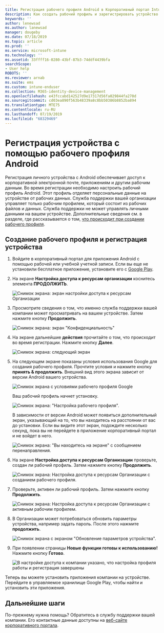 ```yaml
---
title: Регистрация рабочего профиля Android в Корпоративный портал Intune | Документация Майкрософт
description: Как создать рабочий профиль и зарегистрировать устройство в Корпоративный портал Intune.
keywords: ''
author: lenewsad
ms.author: lanewsad
manager: dougeby
ms.date: 07/18/2019
ms.topic: article
ms.prod: ''
ms.service: microsoft-intune
ms.technology: ''
ms.assetid: 33ffff16-0280-43bf-87b3-74ddf4439bfa
searchScope:
- User help
ROBOTS: ''
ms.reviewer: arnab
ms.suite: ems
ms.custom: intune-enduser
ms.collection: M365-identity-device-management
ms.openlocfilehash: e43fccabd142527d9e17317d56fa029844fa270d
ms.sourcegitcommit: cd03ea890f563b48339a8c8bb50386b8852ba894
ms.translationtype: MTE75
ms.contentlocale: ru-RU
ms.lasthandoff: 07/19/2019
ms.locfileid: "68329469"
---
```

# <a name="enroll-device-with-android-work-profile"></a>Регистрация устройства с помощью рабочего профиля Android

Регистрация личного устройства с Android обеспечивает доступ к корпоративной электронной почте, приложениям и другим рабочим данным. Во время регистрации необходимо настроить рабочий профиль Android. Этот профиль отделяет персональные данные на устройстве от рабочих данных. Служба поддержки вашей организации управляет только рабочим профилем, который состоит из рабочих файлов и данных. Служба поддержки не может управлять личными данными на вашем устройстве. Дополнительные сведения см. в разделе, где рассказывается о том, [что происходит при создании рабочего профиля](what-happens-when-you-create-a-work-profile-android.md).  

## <a name="create-work-profile-and-enroll-device"></a>Создание рабочего профиля и регистрация устройства

1. Войдите в корпоративный портал для приложения Android с помощью рабочей или учебной учетной записи. Если вы еще не установили бесплатное приложение, установите его с [Google Play](https://play.google.com/store/apps/details?id=com.microsoft.windowsintune.companyportal).  

2. На экране **Настройка доступа к ресурсам организации** коснитесь элемента **ПРОДОЛЖИТЬ**.  

    ![Снимок экрана: экран настройки доступа к ресурсам Организации](./media/android-wp-02-1908.png)  

3. Просмотрите сведения о том, что именно служба поддержки вашей компании может просматривать на вашем устройстве. Затем нажмите кнопку **Продолжить**.   

    ![Снимок экрана: экран "Конфиденциальность"](./media/android-wp-03-1908.png)  

4. На экране дальнейшие **действия** прочитайте о том, что происходит во время регистрации. Нажмите кнопку **Далее**.  

    ![Снимок экрана: следующий экран](./media/android-wp-04-1908.png)

5. На следующем экране показаны условия использования Google для создания рабочего профиля. Прочтите условия и нажмите кнопку **принять &AMP; продолжить**. Внешний вид этого экрана зависит от версии Android вашего устройства. 

    ![Снимок экрана с условиями рабочего профиля Google](./media/android-wp-05-1908.png)  

    Ваш рабочий профиль начнет установку. 

     ![Снимок экрана: "Настройка рабочего профиля".](./media/android-wp-05a-1908.png) 

     В зависимости от версии Android может появиться дополнительный экран, указывающий на то, что вы находитесь на расстоянии от вас до установки. Если вы видите этот экран, подождите несколько секунд, пока вы не перейдете в приложение корпоративный портал и не войдет в него.  

     ![Снимок экрана: "Вы находитесь на экране" с сообщением перенаправления.](./media/android-wp-05b-1908.png) 

6. На экране **Настройка доступа к ресурсам Организации** проверьте, создан ли рабочий профиль. Затем нажмите кнопку **Продолжить**.  

    ![Снимок экрана: Настройка доступа к ресурсам Организации с созданием рабочего профиля.](./media/android-wp-06-1908.png)  

7. Проверьте, активен ли рабочий профиль. Затем нажмите кнопку **Продолжить**. 

    ![Снимок экрана: Настройка доступа к ресурсам Организации с активным рабочим профилем.](./media/android-wp-07-1908.png)  

8. В Организации может потребоваться обновить параметры устройства, например задать пароль. После этого нажмите **продолжить**.  

    ![Снимок экрана с экраном "Обновление параметров устройства".](./media/android-wp-08-1908.png) 

9. При появлении страницы **Новые функции готовы к использованию!** Нажмите кнопку **Готово**.  

    ![В настройке доступа к компании указано, что настройка профиля работы и регистрация завершены](./media/android-wp-09-1908.png)  


Теперь вы можете установить приложения компании на устройстве. Перейдите в управляемое хранилище Google Play, чтобы найти и установить эти приложения. 

## <a name="next-steps"></a>Дальнейшие шаги  

По-прежнему нужна помощь? Обратитесь в службу поддержки вашей компании. Его контактные данные доступны на [веб-сайте корпоративного портала](https://go.microsoft.com/fwlink/?linkid=2010980).

